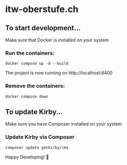 # itw-oberstufe.ch

## To start development...

Make sure that Docker is installed on your system

### Run the containers:

```
docker compose up -d --build
```

The project is now running on http://localhost:8400

### Remove the containers:

```
docker compose down
```

## To update Kirby...

Make sure you have Composer installed on your system

### Update Kirby via Composer

```
composer update getkirby/cms
```

Happy Developing! 🎉